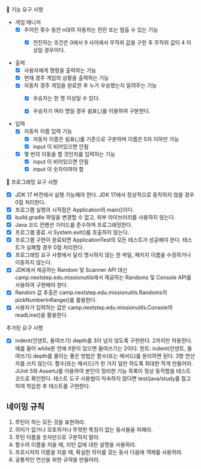 🚀 기능 요구 사항

- 게임 매니저
    - [x] 주어진 횟수 동안 n대의 자동차는 전진 또는 멈출 수 있는 기능
        - [x] 전진하는 조건은 0에서 9 사이에서 무작위 값을 구한 후 무작위 값이 4 이상일 경우이다.


- 출력
    - [x] 사용자에게 명령을 출력하는 기능
    - [x] 현재 경주 게임의 상황을 출력하는 기능
    - [x] 자동차 경주 게임을 완료한 후 누가 우승했는지 알려주는 기능
        - [x] 우승자는 한 명 이상일 수 있다.
        - [x] 우승자가 여러 명일 경우 쉼표(,)를 이용하여 구분한다.


- 입력
    - [x] 자동차 이름 입력 기능
        - [x] 자동차 이름은 쉼표(,)를 기준으로 구분하며 이름은 5자 이하만 가능
        - [x] input 이 비어있으면 안됨
    - [x] 몇 번의 이동을 할 것인지를 입력하는 기능
        - [x] input 이 비어있으면 안됨
        - [x] input 이 숫자이여야 함

🎯 프로그래밍 요구 사항

- [x] JDK 17 버전에서 실행 가능해야 한다. JDK 17에서 정상적으로 동작하지 않을 경우 0점 처리한다.
- [x] 프로그램 실행의 시작점은 Application의 main()이다.
- [x] build.gradle 파일을 변경할 수 없고, 외부 라이브러리를 사용하지 않는다.
- [x] Java 코드 컨벤션 가이드를 준수하며 프로그래밍한다.
- [x] 프로그램 종료 시 System.exit()를 호출하지 않는다.
- [x] 프로그램 구현이 완료되면 ApplicationTest의 모든 테스트가 성공해야 한다. 테스트가 실패할 경우 0점 처리한다.
- [x] 프로그래밍 요구 사항에서 달리 명시하지 않는 한 파일, 패키지 이름을 수정하거나 이동하지 않는다.
- [x] JDK에서 제공하는 Random 및 Scanner API 대신 camp.nextstep.edu.missionutils에서 제공하는 Randoms 및 Console API를 사용하여 구현해야 한다.
- [x] Random 값 추출은 camp.nextstep.edu.missionutils.Randoms의 pickNumberInRange()를 활용한다.
- [x] 사용자가 입력하는 값은 camp.nextstep.edu.missionutils.Console의 readLine()을 활용한다.

추가된 요구 사항

- [x] indent(인덴트, 들여쓰기) depth를 3이 넘지 않도록 구현한다. 2까지만 허용한다.
  예를 들어 while문 안에 if문이 있으면 들여쓰기는 2이다.
  힌트: indent(인덴트, 들여쓰기) depth를 줄이는 좋은 방법은 함수(또는 메서드)를 분리하면 된다.
  3항 연산자를 쓰지 않는다.
  함수(또는 메서드)가 한 가지 일만 하도록 최대한 작게 만들어라.
  JUnit 5와 AssertJ를 이용하여 본인이 정리한 기능 목록이 정상 동작함을 테스트 코드로 확인한다.
  테스트 도구 사용법이 익숙하지 않다면 test/java/study를 참고하여 학습한 후 테스트를 구현한다.

## 네이밍 규칙

1. 루틴이 하는 모든 것을 표현하라.
2. 의미가 없거나 모호하거나 뚜렷한 특징이 없는 동사들을 피해라.
3. 루틴 이름을 숫자만으로 구분하지 말라.
4. 함수의 이름을 지을 때, 리턴 값에 대한 설명을 사용하라.
5. 프로시저의 이름을 지을 때, 확실한 의미를 갖는 동사 다음에 객체를 사용하라.
6. 공통적인 연산을 위한 규약을 만들어라.